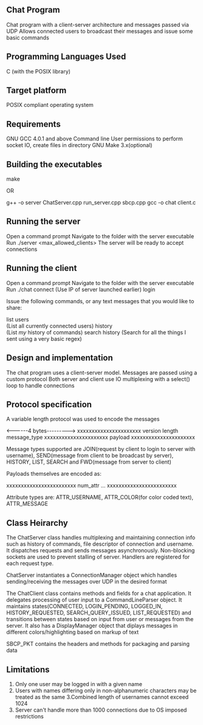 Chat Program
---------------------------------------------
Chat program with a client-server architecture and messages passed via UDP
Allows connected users to broadcast their messages and issue some basic commands

Programming Languages Used
---------------------------------------------
C (with the POSIX library)

Target platform
---------------------------------------------
POSIX compliant operating system

Requirements
---------------------------------------------
GNU GCC 4.0.1 and above
Command line
User permissions to perform socket IO, create files in directory
GNU Make 3.x(optional)


Building the executables
----------------------------------------------
make

OR

g++ -o server ChatServer.cpp run_server.cpp sbcp.cpp
gcc -o chat client.c

Running the server
----------------------------------------------
Open a command prompt 
Navigate to the folder with the server executable
Run ./server <ip> <port> <max_allowed_clients>
The server will be ready to accept connections

Running the client
----------------------------------------------
Open a command prompt 
Navigate to the folder with the server executable
Run ./chat
connect <IP>
(Use IP of server launched earlier)
login <your name>

Issue the following commands, or any text messages that you would like to share:

list users  
(List all currently connected users)
history  
(List *my* history of commands)
search history <text> 
(Search for all the things I sent using a very basic regex)

Design and implementation
------------------------------------------------
The chat program uses a client-server model. Messages are passed using a custom protocol
Both server and client use IO multiplexing with a select() loop to handle connections

Protocol specification
-----------------------------------------------
A variable length protocol was used to encode the messages

<------4 bytes--------->
xxxxxxxxxxxxxxxxxxxxxx
version length message_type
xxxxxxxxxxxxxxxxxxxxxx
      payload
xxxxxxxxxxxxxxxxxxxxxx

Message types supported are JOIN(request by client to login to server with username), SEND(message from client to be broadcast by server), HISTORY, LIST, SEARCH and FWD(message from server to client)

Payloads themselves are encoded as:

xxxxxxxxxxxxxxxxxxxxxxxx
num_attr
<attr1 type> <attr1 len> <attr1 value>
 <attr2 type> <attr2 len> <attr2 value>
 ...
xxxxxxxxxxxxxxxxxxxxxxxx
 
Attribute types are: ATTR_USERNAME, ATTR_COLOR(for color coded text), ATTR_MESSAGE 
 
Class Heirarchy
-------------------------
The ChatServer class handles multiplexing and maintaining connection info such as history of commands, file descriptor of connection and username. It dispatches requests and sends messages asynchronously. Non-blocking sockets are used to prevent stalling of server. Handlers are registered for each request type.

ChatServer instantiates a ConnectionManager object which handles sending/receiving the messages over UDP in the desired format

The ChatClient class contains methods and fields for a chat application. It delegates processing of user input to a CommandLineParser object. It maintains states(CONNECTED, LOGIN_PENDING, LOGGED_IN, HISTORY_REQUESTED, SEARCH_QUERY_ISSUED, LIST_REQUESTED) and transitions between states based on input from user or messages from
 the server. It also has a DisplayManager object that diplays messages in different colors/highlighting based on markup of text
 
SBCP_PKT contains the headers and methods for packaging and parsing data

Limitations
-----------------------------------------------------------------
1. Only one user may be logged in with a given name
2. Users with names differing only in non-alphanumeric characters may be treated as the same
3.Combined length of usernames cannot exceed 1024
4. Server can't handle more than 1000 connections due to OS imposed restrictions



 















